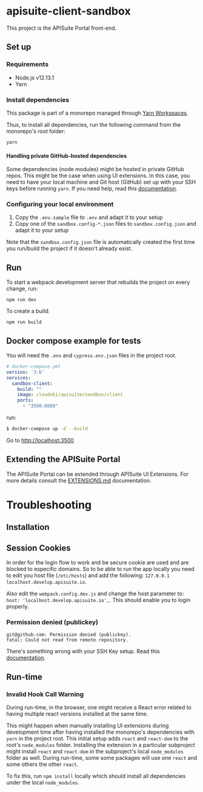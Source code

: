 # apisuite-client-sandbox

This project is the APISuite Portal front-end.

## Set up

### Requirements

* Node.js v12.13.1
* Yarn

### Install dependencies

This package is part of a monorepo managed through [Yarn Workspaces](https://classic.yarnpkg.com/en/docs/workspaces/).

Thus, to install all dependencies, run the following command from the monorepo's root folder:

    yarn

#### Handling private GitHub-hosted dependencies

Some dependencies (node modules) might be hosted in private GitHub repos. This might be the case when using UI extensions. In this case, you need to have your local machine and Git host (GitHub) set up with your SSH keys before running `yarn`. If you need help, read this [documentation](https://docs.github.com/en/github/authenticating-to-github/generating-a-new-ssh-key-and-adding-it-to-the-ssh-agent).

### Configuring your local environment

1. Copy the `.env.sample` file to `.env` and adapt it to your setup
1. Copy one of the `sandbox.config-*.json` files to `sandbox.config.json` and adapt it to your setup

Note that the `sandbox.config.json` file is automatically created the first time you run/build the project if it doesn't already exist.

## Run

To start a webpack development server that rebuilds the project on every change, run:

    npm run dev

To create a build:

    npm run build

## Docker compose example for tests

You will need the `.env` and `cypress.env.json` files in the project root.

```yml
# docker-compose.yml
version: '3.6'
services:
  sandbox-client:
    build: ""
    image: cloudoki/apisuite/sandbox/client
    ports:
      - "3500:8080"
```

run:

```bash
$ docker-compose up -d --build
```

Go to [http://localhost:3500](http://localhost:3500)

## Extending the APISuite Portal

The APISuite Portal can be extended through APISuite UI Extensions. For more details consult the [EXTENSIONS.md](EXTENSIONS.md) documentation.

# Troubleshooting

## Installation

## Session Cookies

In order for the login flow to work and be secure cookie are used and are blocked to especific domains. So to be able to run the app locally you need to edit you host file (`/etc/hosts`) and add the following: `127.0.0.1       localhost.develop.apisuite.io`.

Also edit the `webpack.config.dev.js` and change the host parameter to: `host: 'localhost.develop.apisuite.io',`. This should enable you to login properly.

### Permission denied (publickey)

```
git@github.com: Permission denied (publickey).
fatal: Could not read from remote repository.
```

There's something wrong with your SSH Key setup. Read this [documentation](https://docs.github.com/en/github/authenticating-to-github/generating-a-new-ssh-key-and-adding-it-to-the-ssh-agent).

## Run-time

### Invalid Hook Call Warning

During run-time, in the browser, one might receive a React error related to having multiple react versions installed at the same time.

This might happen when manually installing UI extensions during development time after having installed the monorepo's dependencies with `yarn` in the project root. This initial setup adds `react` and `react-dom` to the root's `node_modules` folder. Installing the extension in a particular subproject might install `react` and `react-dom` in the subproject's local `node_modules` folder as well. During run-time, some some packages will use one `react` and some others the other `react`.

To fix this, run `npm install` locally which should install all dependencies under the local `node_modules`.
